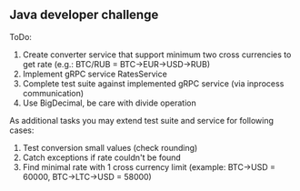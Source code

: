 ## Java developer challenge ##

ToDo:
1. Create converter service that support minimum two cross currencies to get rate (e.g.: BTC/RUB = BTC->EUR->USD->RUB)
2. Implement gRPC service RatesService
3. Complete test suite against implemented gRPC service (via inprocess communication)
4. Use BigDecimal, be care with divide operation

As additional tasks you may extend test suite and service for following cases:
1. Test conversion small values (check rounding)
2. Catch exceptions if rate couldn't be found
3. Find minimal rate with 1 cross currency limit (example: BTC->USD = 60000, BTC->LTC->USD = 58000)